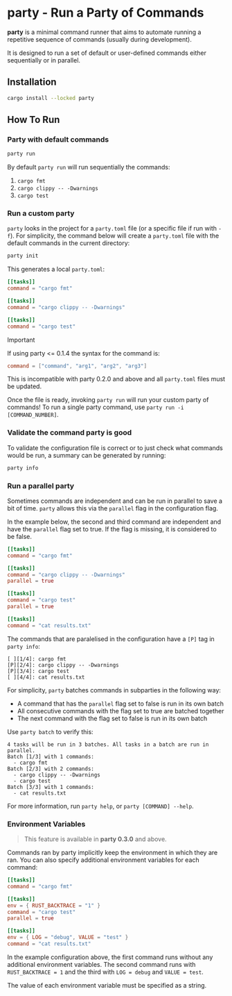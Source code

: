 # party - Run a Party of Commands

**party** is a minimal command runner that aims to automate running a repetitive sequence of commands (usually during development).

It is designed to run a set of default or user-defined commands either sequentially or in parallel.

## Installation

```bash
cargo install --locked party
```

## How To Run

### Party with default commands

```bash
party run
```

By default `party run` will run sequentially the commands:
  1. `cargo fmt`
  2. `cargo clippy -- -Dwarnings`
  3. `cargo test`

### Run a custom party

`party` looks in the project for a `party.toml` file (or a specific file if run with `-f`).
For simplicity, the command below will create a `party.toml` file with the default commands in the current directory:
```bash
party init
```

This generates a local `party.toml`:

```toml
[[tasks]]
command = "cargo fmt"

[[tasks]]
command = "cargo clippy -- -Dwarnings"

[[tasks]]
command = "cargo test"
```

> [!IMPORTANT]  
> If using party <= 0.1.4 the syntax for the command is:
> ```toml
> command = ["command", "arg1", "arg2", "arg3"]
> ``` 
>
> This is incompatible with party 0.2.0 and above and all `party.toml` files must be updated.

Once the file is ready, invoking `party run` will run your custom party of commands!
To run a single party command, use `party run -i [COMMAND_NUMBER]`.

### Validate the command party is good

To validate the configuration file is correct or to just check what commands would be run, a summary can be generated by running:
```bash
party info
```

### Run a parallel party

Sometimes commands are independent and can be run in parallel to save a bit of time. `party` allows this via the `parallel` flag in the configuration flag.

In the example below, the second and third command are independent and have the `parallel` flag set to true. If the flag is missing, it is considered to be false.

```toml
[[tasks]]
command = "cargo fmt"

[[tasks]]
command = "cargo clippy -- -Dwarnings"
parallel = true

[[tasks]]
command = "cargo test"
parallel = true

[[tasks]]
command = "cat results.txt"
```

The commands that are paralelised in the configuration have a `[P]` tag in `party info`:
```
[ ][1/4]: cargo fmt
[P][2/4]: cargo clippy -- -Dwarnings
[P][3/4]: cargo test
[ ][4/4]: cat results.txt
```

For simplicity, `party` batches commands in subparties in the following way:
* A command that has the `parallel` flag set to false is run in its own batch
* All consecutive commands with the flag set to true are batched together
* The next command with the flag set to false is run in its own batch

Use `party batch` to verify this:
```
4 tasks will be run in 3 batches. All tasks in a batch are run in parallel.
Batch [1/3] with 1 commands:
  - cargo fmt
Batch [2/3] with 2 commands:
  - cargo clippy -- -Dwarnings
  - cargo test
Batch [3/3] with 1 commands:
  - cat results.txt
```

For more information, run `party help`, or `party [COMMAND] --help`.

### Environment Variables

> This feature is available in **party 0.3.0** and above.

Commands ran by party implicitly keep the environment in which they are ran. You can also specify
additional environment variables for each command:

```toml
[[tasks]]
command = "cargo fmt"

[[tasks]]
env = { RUST_BACKTRACE = "1" }
command = "cargo test"
parallel = true

[[tasks]]
env = { LOG = "debug", VALUE = "test" }
command = "cat results.txt"
```

In the example configuration above, the first command runs without any additional environment variables.
The second command runs with `RUST_BACKTRACE = 1` and the third with `LOG = debug` and `VALUE = test`.

The value of each environment variable must be specified as a string.

